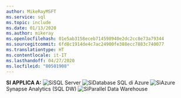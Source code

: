 ```yaml
---
author: MikeRayMSFT
ms.service: sql
ms.topic: include
ms.date: 01/13/2020
ms.author: mikeray
ms.openlocfilehash: 01e5ab3158eceb714598940e2dc2cc8e73a79344
ms.sourcegitcommit: 6fd8c1914de4c7ac24900fe388ecc7883c740077
ms.translationtype: HT
ms.contentlocale: it-IT
ms.lasthandoff: 04/27/2020
ms.locfileid: "80501908"
---
```

<Token>**SI APPLICA A:** ![Sì](media/yes-icon.png)SQL Server ![Sì](media/yes-icon.png)Database SQL di Azure ![Sì](media/yes-icon.png)Azure Synapse Analytics (SQL DW) ![Sì](media/yes-icon.png)Parallel Data Warehouse </Token>
